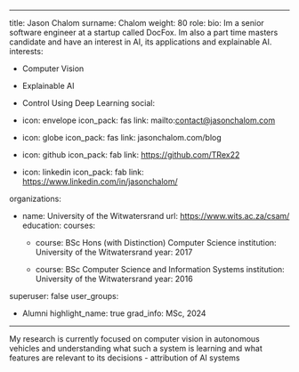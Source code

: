 
---
title: Jason Chalom
surname: Chalom
weight: 80
role:
bio: Im a senior software engineer at a startup called DocFox. Im also a part time masters candidate and have an interest in AI, its applications and explainable AI.
interests:
  - Computer Vision
  - Explainable AI
  - Control Using Deep Learning
social:
  - icon: envelope
    icon_pack: fas
    link: mailto:contact@jasonchalom.com


  - icon: globe
    icon_pack: fas
    link: jasonchalom.com/blog

  - icon: github
    icon_pack: fab
    link: https://github.com/TRex22

  - icon: linkedin
    icon_pack: fab
    link: https://www.linkedin.com/in/jasonchalom/

organizations:
  - name: University of the Witwatersrand
    url: https://www.wits.ac.za/csam/
education:
  courses:
    - course: BSc Hons (with Distinction) Computer Science
      institution: University of the Witwatersrand
      year: 2017

    - course: BSc Computer Science and Information Systems
      institution: University of the Witwatersrand
      year: 2016


superuser: false
user_groups:
  - Alumni
highlight_name: true
grad_info: MSc, 2024

---

My research is currently focused on computer vision in autonomous vehicles and understanding what such a system is learning and what features are relevant to its decisions - attribution of AI systems

